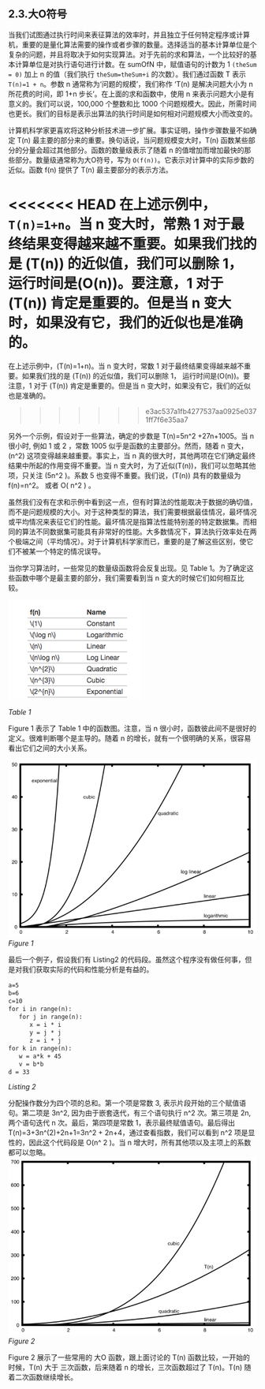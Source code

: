 ## 2.3.大O符号
当我们试图通过执行时间来表征算法的效率时，并且独立于任何特定程序或计算机，重要的是量化算法需要的操作或者步骤的数量。选择适当的基本计算单位是个复杂的问题，并且将取决于如何实现算法。对于先前的求和算法，一个比较好的基本计算单位是对执行语句进行计数。在 sumOfN 中，赋值语句的计数为 1  `(theSum = 0)` 加上 n 的值（我们执行 `theSum=theSum+i` 的次数）。我们通过函数 T 表示  `T(n)=1 + n`。参数 n 通常称为‘问题的规模’，我们称作 ‘T(n) 是解决问题大小为 n 所花费的时间，即 1+n 步长’。在上面的求和函数中，使用 n 来表示问题大小是有意义的。我们可以说，100,000 个整数和比 1000 个问题规模大。因此，所需时间也更长。我们的目标是表示出算法的执行时间是如何相对问题规模大小而改变的。

计算机科学家更喜欢将这种分析技术进一步扩展。事实证明，操作步骤数量不如确定  T(n) 最主要的部分来的重要。换句话说，当问题规模变大时，T(n) 函数某些部分的分量会超过其他部分。函数的数量级表示了随着 n 的值增加而增加最快的那些部分。数量级通常称为大O符号，写为 `O(f(n))`。它表示对计算中的实际步数的近似。函数 f(n) 提供了 T(n) 最主要部分的表示方法。

<<<<<<< HEAD
在上述示例中，`T(n)=1+n`。当 n 变大时，常熟 1 对于最终结果变得越来越不重要。如果我们找的是  \(T(n)\) 的近似值，我们可以删除 1， 运行时间是\(O(n)\)。要注意，1 对于  \(T(n)\) 肯定是重要的。但是当 n 变大时，如果没有它，我们的近似也是准确的。
=======
在上述示例中，\(T(n)=1+n\)。当 n 变大时，常数 1 对于最终结果变得越来越不重要。如果我们找的是  \(T(n)\) 的近似值，我们可以删除 1， 运行时间是\(O(n)\)。要注意，1 对于  \(T(n)\) 肯定是重要的。但是当 n 变大时，如果没有它，我们的近似也是准确的。
>>>>>>> e3ac537a1fb4277537aa0925e0371ff7f6e35aa7

另外一个示例，假设对于一些算法，确定的步数是 T(n)=5n^2 +27n+1005。当 n 很小时, 例如 1 或 2 ，常数 1005 似乎是函数的主要部分。然而，随着 n 变大，\(n^2\) 这项变得越来越重要。事实上，当 n 真的很大时，其他两项在它们确定最终结果中所起的作用变得不重要。当 n 变大时，为了近似\(T(n)\)，我们可以忽略其他项，只关注 \(5n^2 \)。系数 5 也变得不重要。我们说，\(T(n)\) 具有的数量级为 f(n)=n^2。 或者 O( n^2 ) 。


虽然我们没有在求和示例中看到这一点，但有时算法的性能取决于数据的确切值，而不是问题规模的大小。对于这种类型的算法，我们需要根据最佳情况，最坏情况或平均情况来表征它们的性能。最坏情况是指算法性能特别差的特定数据集。而相同的算法不同数据集可能具有非常好的性能。大多数情况下，算法执行效率处在两个极端之间（平均情况）。对于计算机科学家而已，重要的是了解这些区别，使它们不被某一个特定的情况误导。

当你学习算法时，一些常见的数量级函数将会反复出现。见 Table 1。为了确定这些函数中哪个是最主要的部分，我们需要看到当 n 变大的时候它们如何相互比较。

![数量级函数](assets/%E6%95%B0%E9%87%8F%E7%BA%A7%E5%87%BD%E6%95%B0.png)

*Table 1*

Figure 1 表示了 Table 1 中的函数图。注意，当 n 很小时，函数彼此间不是很好的定义。很难判断哪个是主导的。随着 n 的增长，就有一个很明确的关系，很容易看出它们之间的大小关系。

![newplot](assets/newplot.png)
*Figure 1*

最后一个例子，假设我们有 Listing2 的代码段。虽然这个程序没有做任何事，但是对我们获取实际的代码和性能分析是有益的。

````
a=5
b=6
c=10
for i in range(n):
   for j in range(n):
      x = i * i
      y = j * j
      z = i * j
for k in range(n):
   w = a*k + 45
   v = b*b
d = 33
````
*Listing 2*

分配操作数分为四个项的总和。第一个项是常数 3, 表示片段开始的三个赋值语句。第二项是 3n^2, 因为由于嵌套迭代，有三个语句执行 n^2 次。第三项是 2n, 两个语句迭代 n 次。最后，第四项是常数 1，表示最终赋值语句。最后得出 T(n)=3+3n^(2)+2n+1=3n^2 + 2n+4，通过查看指数，我们可以看到 n^2 项是显性的，因此这个代码段是 O(n^ 2 )。当 n 增大时，所有其他项以及主项上的系数都可以忽略。
![newplot2](assets/newplot2.png)
*Figure 2*

Figure 2 展示了一些常用的 大O 函数，跟上面讨论的 T(n) 函数比较，一开始的时候，T(n) 大于 三次函数，后来随着 n 的增长，三次函数超过了 T(n)。T(n) 随着二次函数继续增长。




